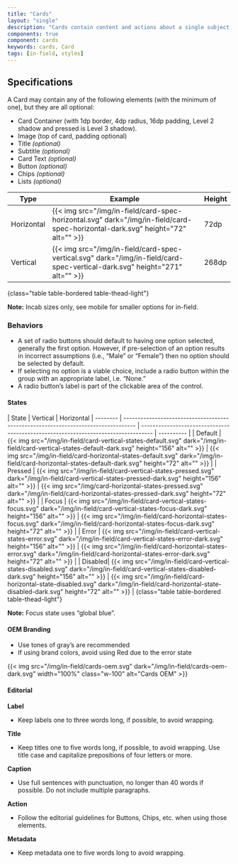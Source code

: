 ```yaml
---
title: "Cards"
layout: "single"
description: "Cards contain content and actions about a single subject."
components: true
component: cards
keywords: cards, Card
tags: [in-field, styles]
---
```


## Specifications

A Card may contain any of the following elements (with the minimum of one), but they are all optional:

- Card Container (with 1dp border, 4dp radius, 16dp padding, Level 2 shadow and pressed is Level 3 shadow).
- Image (top of card, padding optional)
- Title _(optional)_
- Subtitle _(optional)_
- Card Text _(optional)_
- Button _(optional)_
- Chips _(optional)_
- Lists _(optional)_

<!-- prettier-ignore-start -->
| Type       | Example                                                                            | Height |
|------------| ---------------------------------------------------------------------------------- | ------ |
| Horizontal | {{< img src="/img/in-field/card-spec-horizontal.svg" dark="/img/in-field/card-spec-horizontal-dark.svg" height="72" alt="" >}} | 72dp   |
| Vertical   | {{< img src="/img/in-field/card-spec-vertical.svg" dark="/img/in-field/card-spec-vertical-dark.svg" height="271" alt="" >}} | 268dp   |
{class="table table-bordered table-thead-light"}
<!-- prettier-ignore-end -->



**Note:** Incab sizes only, see mobile for smaller options for in-field.

### Behaviors

- A set of radio buttons should default to having one option selected, generally the first option. However, if pre-selection of an option results in incorrect assumptions (i.e., “Male” or “Female”) then no option should be selected by default.
- If selecting no option is a viable choice, include a radio button within the group with an appropriate label, i.e. “None.”
- A radio button’s label is part of the clickable area of the control.

#### States

<!-- prettier-ignore-start -->
| State    | Vertical                                                                   | Horizontal
| -------- | ---------------------------------------------------------------------------------- | ---------------------------------------------------------------------------------- | ---------- |
| Default  | {{< img src="/img/in-field/card-vertical-states-default.svg" dark="/img/in-field/card-vertical-states-default-dark.svg" height="156" alt="" >}} | {{< img src="/img/in-field/card-horizontal-states-default.svg" dark="/img/in-field/card-horizontal-states-default-dark.svg" height="72" alt="" >}} |
| Pressed    | {{< img src="/img/in-field/card-vertical-states-pressed.svg" dark="/img/in-field/card-vertical-states-pressed-dark.svg" height="156" alt="" >}} | {{< img src="/img/card-horizontal-states-pressed.svg" dark="/img/in-field/card-horizontal-states-pressed-dark.svg" height="72" alt="" >}} |
| Focus | {{< img src="/img/in-field/card-vertical-states-focus.svg" dark="/img/in-field/card-vertical-states-focus-dark.svg" height="156" alt="" >}} | {{< img src="/img/in-field/card-horizontal-states-focus.svg" dark="/img/in-field/card-horizontal-states-focus-dark.svg" height="72" alt="" >}} |
| Error | {{< img src="/img/in-field/card-vertical-states-error.svg" dark="/img/in-field/card-vertical-states-error-dark.svg" height="156" alt="" >}} | {{< img src="/img/in-field/card-horizontal-states-error.svg" dark="/img/in-field/card-horizontal-states-error-dark.svg" height="72" alt="" >}} |
| Disabled| {{< img src="/img/in-field/card-vertical-states-disabled.svg" dark="/img/in-field/card-vertical-states-disabled-dark.svg" height="156" alt="" >}} | {{< img src="/img/in-field/card-horizontal-state-disabled.svg" dark="/img/in-field/card-horizontal-state-disabled-dark.svg" height="72" alt="" >}} |
{class="table table-bordered table-thead-light"}
<!-- prettier-ignore-end -->

**Note:** Focus state uses “global blue”.

#### OEM Branding

- Use tones of gray’s are recommended
- If using brand colors, avoid using Red due to the error state

{{< img src="/img/in-field/cards-oem.svg" dark="/img/in-field/cards-oem-dark.svg" width="100%" class="w-100" alt="Cards OEM" >}}

#### Editorial

**Label**

- Keep labels one to three words long, if possible, to avoid wrapping.

**Title**

- Keep titles one to five words long, if possible, to avoid wrapping. Use title case and capitalize prepositions of four letters or more.

**Caption**

- Use full sentences with punctuation, no longer than 40 words if possible.
  Do not include multiple paragraphs.

**Action**

- Follow the editorial guidelines for Buttons, Chips, etc. when using those elements.

**Metadata**

- Keep metadata one to five words long to avoid wrapping.
